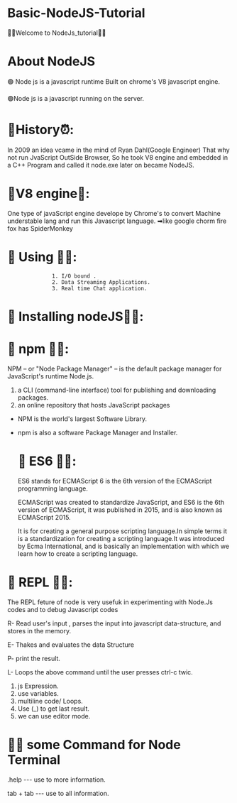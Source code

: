 # Basic-NodeJS-Tutorial
💖💖Welcome to NodeJs_tutorial💖💖

   # About NodeJS
  🟢 Node js is a javascript runtime Built on chrome's V8 javascript engine.
  
   🟢Node js is a javascript running on the server.
   
# 📌History⏰:
In 2009 an idea vcame in the mind of Ryan Dahl(Google Engineer) That why not run JvaScript OutSide Browser, So he took V8 engine and embedded in a C++ Program and called it node.exe later on became NodeJS.
    
  #  📌V8 engine📗: 
  One type of javaScript engine develope by Chrome's to convert Machine understable lang and run this Javascript language.
    ➡like google chorm fire fox has SpiderMonkey
    
  #  📌 Using 🐱‍🚀:
                  1. I/O bound .
                  2. Data Streaming Applications.
                  3. Real time Chat application.
     
   # 📌 Installing nodeJS🐱‍🚀:
   
 #  📌 npm 🐱‍🚀: 
 NPM – or "Node Package Manager" – is the default package manager for JavaScript's runtime Node.js.
 
1. a CLI (command-line interface) tool for publishing and downloading packages.
2. an online repository that hosts JavaScript packages

* NPM is the world's largest Software Library.
* npm is also a software Package Manager and Installer.
 

  # 📌 ES6 🐱‍🚀: 
  ES6 stands for ECMAScript 6 is the 6th version of the ECMAScript programming language.

   ECMAScript was created to standardize JavaScript, and ES6 is the 6th version of ECMAScript, it was published in 2015, and is also known as ECMAScript 2015.
   
   It is for creating a general purpose scripting language.In simple terms it is a standardization for creating a scripting language.It was introduced by Ecma International, and is basically an implementation with which we learn how to create a scripting language. 

 #  📌 REPL 🐱‍🚀: 
 The REPL feture of node is very usefuk in experimenting with Node.Js codes and to debug Javascript codes
       
   R- Read user's input , parses the input into javascript data-structure, and stores in the memory.
   
   E- Thakes and evaluates the data Structure
   
   P- print the result.
   
   L- Loops the above command until the user presses ctrl-c twic.

   1. js Expression.
   2. use variables.
   3. multiline code/ Loops.
   4. Use (_) to get last result.
   5. we can use editor mode.

 #  📸🐱 some Command for Node Terminal
   .help --- use to more information.
   
   tab + tab --- use to all information.
